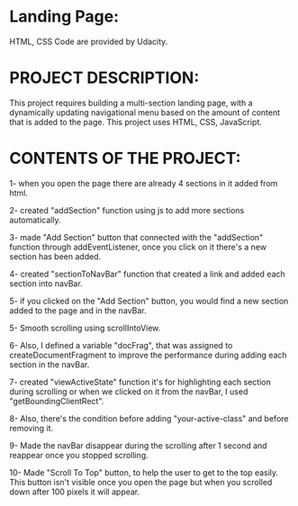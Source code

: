 # Landing Page:
HTML, CSS Code are provided by Udacity.
# PROJECT DESCRIPTION:
This project requires building a multi-section landing page, with a dynamically updating navigational menu based on the amount of content that is added to the page. This project uses HTML, CSS, JavaScript.

# CONTENTS OF THE PROJECT:
1- when you open the page there are already 4 sections in it added from html. 

2- created "addSection" function using js to add more sections automatically.

3- made "Add Section" button that connected with the "addSection" function through addEventListener, once you click on it there's a new section has been added.

4- created "sectionToNavBar" function that created a link and added each section into navBar.

5- if you clicked on the "Add Section" button, you would find a new section added to the page and in the navBar.

5- Smooth scrolling using scrollIntoView.

6- Also, I defined a variable "docFrag", that was assigned to createDocumentFragment to improve the performance during adding each section in the navBar.

7- created "viewActiveState" function it's for highlighting each section during scrolling or when we clicked on it from the navBar, I used "getBoundingClientRect".

8- Also, there's the condition before adding "your-active-class" and before removing it.

9- Made the navBar disappear during the scrolling after 1 second and reappear once you stopped scrolling.

10- Made "Scroll To Top" button, to help the user to get to the top easily. This button isn't visible once you open the page but when you scrolled down after 100 pixels it will appear.

